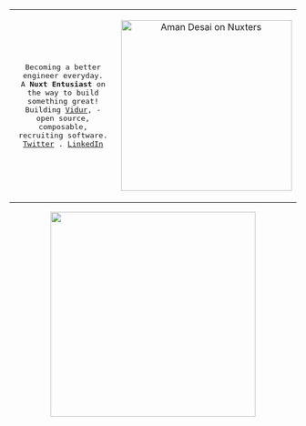 <table>
  <tr>
  <td>
<p align="center">
  <samp>
    Becoming a better engineer everyday.<br/> A <strong title="Developer Experience">Nuxt Entusiast</strong> on the way to build something great!<br/>
    Building <a href="https://github.com/profilecity/vidur">Vidur</a>, - open source, composable, recruiting software.<br>
    <a href="https://twitter.com/aman_desai_">Twitter</a> .
    <a href="https://linkedin.com/in/amandesai01">LinkedIn</a>
  </samp>
</p>
</td>
    <td>
<p align="center">
  <a href="https://nuxters.nuxt.com/atinux"><img src="https://nuxters.nuxt.com/__og-image__/image/amandesai01/og.png" alt="Aman Desai on Nuxters" width="300" /></a>
</p>
      </td>
</tr>
</table>

<p align="center">
  <img width="360" src="https://github-readme-streak-stats.herokuapp.com/?user=amandesai01&theme=dark" />
</p>
